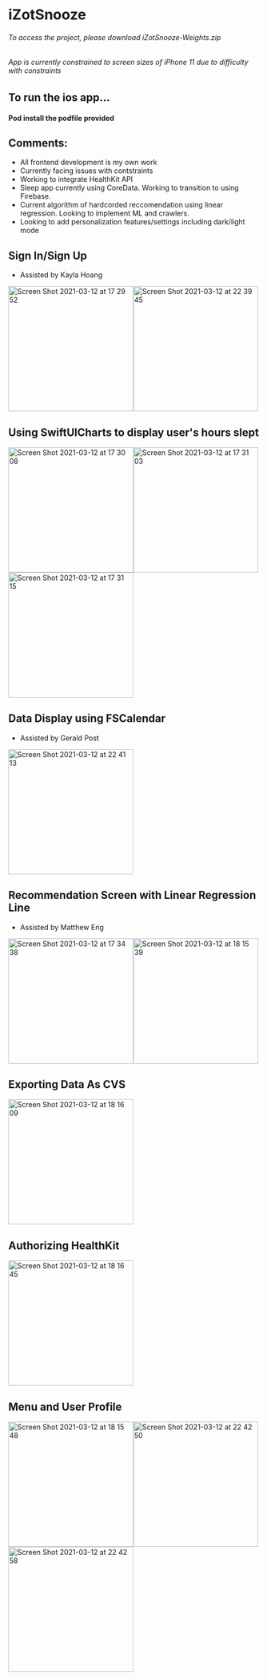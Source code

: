 # **iZotSnooze**
###### To access the project, please download iZotSnooze-Weights.zip 
###### App is currently constrained to screen sizes of iPhone 11 due to difficulty with constraints


## To run the ios app...
#### Pod install the podfile provided

## Comments:
- All frontend development is my own work
- Currently facing issues with contstraints
- Working to integrate HealthKit API
- Sleep app currently using CoreData. Working to transition to using Firebase.
- Current algorithm of hardcorded reccomendation using linear regression. Looking to implement ML and crawlers.
- Looking to add personalization features/settings including dark/light mode

## Sign In/Sign Up
- Assisted by Kayla Hoang

<img width="250" alt="Screen Shot 2021-03-12 at 17 29 52" src="https://user-images.githubusercontent.com/72124581/111021648-c17b4300-8382-11eb-981a-3df9ac3f3435.png"><img width="250" alt="Screen Shot 2021-03-12 at 22 39 45" src="https://user-images.githubusercontent.com/72124581/111021847-f63bca00-8383-11eb-889e-b4ac9c6c6d21.png">

## Using SwiftUICharts to display user's hours slept
<img width="250" alt="Screen Shot 2021-03-12 at 17 30 08" src="https://user-images.githubusercontent.com/72124581/111021654-ce983200-8382-11eb-851d-a67b606cbb66.png"><img width="250" alt="Screen Shot 2021-03-12 at 17 31 03" src="https://user-images.githubusercontent.com/72124581/111021662-d952c700-8382-11eb-89a2-6a033d5fbb4c.png"><img width="250" alt="Screen Shot 2021-03-12 at 17 31 15" src="https://user-images.githubusercontent.com/72124581/111021664-dc4db780-8382-11eb-9240-71ccc4ae8a77.png">

## Data Display using FSCalendar
- Assisted by Gerald Post

<img width="250" alt="Screen Shot 2021-03-12 at 22 41 13" src="https://user-images.githubusercontent.com/72124581/111021864-0f447b00-8384-11eb-904d-8750e72195bb.png">

## Recommendation Screen with Linear Regression Line 
- Assisted by Matthew Eng

<img width="250" alt="Screen Shot 2021-03-12 at 17 34 38" src="https://user-images.githubusercontent.com/72124581/111021677-f6879580-8382-11eb-9237-4fe2edafb601.png"><img width="250" alt="Screen Shot 2021-03-12 at 18 15 39" src="https://user-images.githubusercontent.com/72124581/111021689-056e4800-8383-11eb-99b5-298ec522c7dc.png">

## Exporting Data As CVS
<img width="250" alt="Screen Shot 2021-03-12 at 18 16 09" src="https://user-images.githubusercontent.com/72124581/111021698-10c17380-8383-11eb-978e-cc5be3c1f412.png">

## Authorizing HealthKit
<img width="250" alt="Screen Shot 2021-03-12 at 18 16 45" src="https://user-images.githubusercontent.com/72124581/111021703-18811800-8383-11eb-9aa4-b2de0192a90e.png">

## Menu and User Profile
<img width="250" alt="Screen Shot 2021-03-12 at 18 15 48" src="https://user-images.githubusercontent.com/72124581/111021940-8da11d00-8384-11eb-96ae-8c69bf0c441e.png"><img width="250" alt="Screen Shot 2021-03-12 at 22 42 50" src="https://user-images.githubusercontent.com/72124581/111021934-81b55b00-8384-11eb-96a3-2623cd242df2.png"><img width="250" alt="Screen Shot 2021-03-12 at 22 42 58" src="https://user-images.githubusercontent.com/72124581/111021935-8548e200-8384-11eb-973c-ef907d51edad.png">
